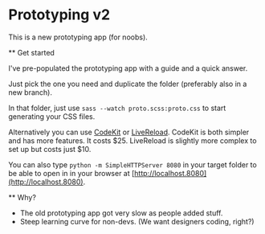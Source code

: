 # Prototyping v2

This is a new prototyping app (for noobs).

** Get started

I've pre-populated the prototyping app with a guide and a quick answer.

Just pick the one you need and duplicate the folder (preferably also in a new branch).

In that folder, just use `sass --watch proto.scss:proto.css` to start generating your CSS files.

Alternatively you can use [CodeKit](http://incident57.com/codekit/) or [LiveReload](http://livereload.com/). CodeKit is both simpler and has more features. It costs $25. LiveReload is slightly more complex to set up but costs just $10.

You can also type `python -m SimpleHTTPServer 8080` in your target folder to be able to open in in your browser at [http://localhost.8080](http://localhost.8080).

** Why?

* The old prototyping app got very slow as people added stuff.
* Steep learning curve for non-devs. (We want designers coding, right?)
